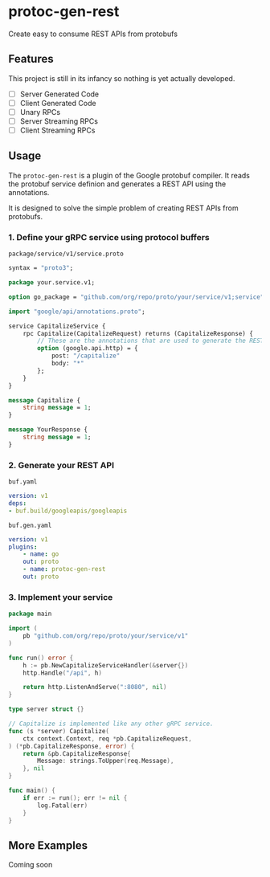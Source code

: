 # protoc-gen-rest

Create easy to consume REST APIs from protobufs

## Features

This project is still in its infancy so nothing is yet actually developed.

- [ ] Server Generated Code
- [ ] Client Generated Code
- [ ] Unary RPCs
- [ ] Server Streaming RPCs
- [ ] Client Streaming RPCs

## Usage

The `protoc-gen-rest` is a plugin of the Google protobuf compiler. It reads
the protobuf service definion and generates a REST API using the annotations.

It is designed to solve the simple problem of creating REST APIs from protobufs.

### 1. Define your gRPC service using protocol buffers

`package/service/v1/service.proto`

```protobuf
syntax = "proto3";

package your.service.v1;

option go_package = "github.com/org/repo/proto/your/service/v1;service";

import "google/api/annotations.proto";

service CapitalizeService {
    rpc Capitalize(CapitalizeRequest) returns (CapitalizeResponse) {
        // These are the annotations that are used to generate the REST API.
        option (google.api.http) = {
            post: "/capitalize"
            body: "*"
        };
    }
}

message Capitalize {
    string message = 1;
}

message YourResponse {
    string message = 1;
}
```

### 2. Generate your REST API

`buf.yaml`

```yaml
version: v1
deps:
- buf.build/googleapis/googleapis
```

`buf.gen.yaml`

```yaml
version: v1
plugins:
    - name: go
    out: proto
    - name: protoc-gen-rest
    out: proto
```

### 3. Implement your service

```go
package main

import (
    pb "github.com/org/repo/proto/your/service/v1"
)

func run() error {
    h := pb.NewCapitalizeServiceHandler(&server{})
    http.Handle("/api", h)

    return http.ListenAndServe(":8080", nil)
}

type server struct {}

// Capitalize is implemented like any other gRPC service.
func (s *server) Capitalize(
    ctx context.Context, req *pb.CapitalizeRequest,
) (*pb.CapitalizeResponse, error) {
    return &pb.CapitalizeResponse{
        Message: strings.ToUpper(req.Message),
    }, nil
}

func main() {
    if err := run(); err != nil {
        log.Fatal(err)
    }
}
```

## More Examples

Coming soon

